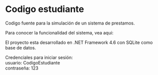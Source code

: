 # Codigo estudiante

Codigo fuente para la simulación de un sistema de prestamos.

Para conocer la funcionalidad del sistema, vea aqui: 

El proyecto esta desarrollado en .NET Framework 4.6 con SQLite como base de datos.

Credenciales para iniciar sesión:  
usuario: CodigoEstudiante  
contraseña: 123